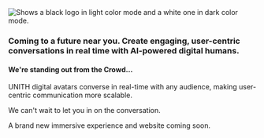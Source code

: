 <picture>
  <source
    media="(prefers-color-scheme: dark)"
    srcset="img/unith-logo-dark.png"
  />
  <source
    media="(prefers-color-scheme: light)"
    srcset="img/unith-logo-light.png"
  />
  <img
    alt="Shows a black logo in light color mode and a white one in dark color mode."
  />
</picture>



### Coming to a future near you. Create engaging, user-centric conversations in real time with AI-powered digital humans. 


#### We're standing out from the Crowd...

UNITH digital avatars converse in real-time with any audience, making user-centric communication more scalable.

We can't wait to let you in on the conversation.

A brand new immersive experience and website coming soon.
